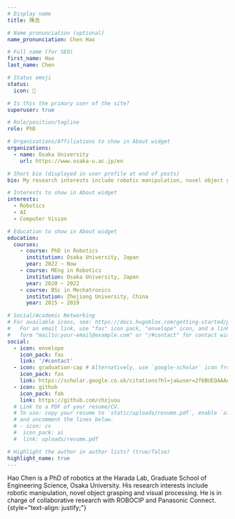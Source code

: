 ```yaml
---
# Display name
title: 陳浩

# Name pronunciation (optional)
name_pronunciation: Chen Hao

# Full name (for SEO)
first_name: Hao
last_name: Chen

# Status emoji
status:
  icon: 🙂

# Is this the primary user of the site?
superuser: true

# Role/position/tagline
role: PhD

# Organizations/Affiliations to show in About widget
organizations:
  - name: Osaka University
    url: https://www.osaka-u.ac.jp/en

# Short bio (displayed in user profile at end of posts)
bio: My research interests include robotic manipulation, novel object grasping and visual processing.

# Interests to show in About widget
interests:
  - Robotics
  - AI
  - Computer Vision

# Education to show in About widget
education:
  courses:
    - course: PhD in Robotics
      institution: Osaka University, Japan
      year: 2022 ~ Now
    - course: MEng in Robotics
      institution: Osaka University, Japan
      year: 2020 ~ 2022
    - course: BSc in Mechatronics
      institution: Zhejiang University, China
      year: 2015 ~ 2019

# Social/Academic Networking
# For available icons, see: https://docs.hugoblox.com/getting-started/page-builder/#icons
#   For an email link, use "fas" icon pack, "envelope" icon, and a link in the
#   form "mailto:your-email@example.com" or "/#contact" for contact widget.
social:
  - icon: envelope
    icon_pack: fas
    link: '/#contact'
  - icon: graduation-cap # Alternatively, use `google-scholar` icon from `ai` icon pack
    icon_pack: fas
    link: https://scholar.google.co.uk/citations?hl=ja&user=2f6BUEQAAAAJ
  - icon: github
    icon_pack: fab
    link: https://github.com/chzjuou
  # Link to a PDF of your resume/CV.
  # To use: copy your resume to `static/uploads/resume.pdf`, enable `ai` icons in `params.yaml`,
  # and uncomment the lines below.
  # - icon: cv
  #  icon_pack: ai
  #  link: uploads/resume.pdf

# Highlight the author in author lists? (true/false)
highlight_name: true
---
```


Hao Chen is a PhD of robotics at the Harada Lab, Graduate School of Engineering Science, Osaka University. His research interests include robotic manipulation, novel object grasping and visual processing. He is in charge of collaborative research with ROBOCIP and Panasonic Connect.
{style="text-align: justify;"}
